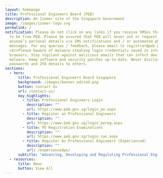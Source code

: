 ```yaml
---
layout: homepage
title: Professional Engineers Board (PEB)
description: An Isomer site of the Singapore Government
image: /images/isomer-logo.svg
permalink: /
notification: Please do not click on any links if you receive SMSes that appear
  to be from PEB. Please be assured that PEB will never ask or request for
  anyone’s personal details via SMS notifications and / or automated phone
  messages. For any queries / feedback, please email to registrar@peb.gov.sg.
  <br>Please beware of malware stealing login credentials saved in internet
  browsers. Stay vigilant against malicious emails that can infect devices with
  malware. Keep software and security patches up-to-date. Never disclose your
  passwords and 2FA details to others.
sections:
  - hero:
      title: Professional Engineers Board Singapore
      background: /images/banner_edited.png
      button: Contact Us
      url: /contact-us/
      key_highlights:
        - title: Professional Engineers Login
          description: ""
          url: https://www.peb.gov.sg/login_pe.aspx
        - title: Register as Professional Engineers
          description: ""
          url: https://www.peb.gov.sg/login_pereg.aspx
        - title: PE Registration Examinations
          description: ""
          url: https://www.peb.gov.sg/login_can.aspx
        - title: Register As Professional Engineers (Experienced)
          description: ""
          url: /experiencedpe/
      subtitle: "Advancing, Developing and Regulating Professional Engineering "
  - resources:
      title: News
      button: View All
---
```

